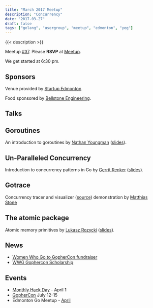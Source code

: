 ```yaml
---
title: "March 2017 Meetup"
description: "Concurrency"
date: "2017-03-27"
draft: false
tags: ["golang", "usergroup", "meetup", "edmonton", "yeg"]
---
```

{{< description >}}

Meetup [#37](https://github.com/edmontongo/presentations/issues/57). Please **RSVP** at [Meetup](https://www.meetup.com/startupedmonton/events/237866060/).

We get started at 6:30 pm.

## Sponsors

Venue provided by [Startup Edmonton](https://www.startupedmonton.com/).

Food sponsored by [Bellstone Engineering](https://bellstone.ca/).

## Talks

## Goroutines

An introduction to goroutines by [Nathan Youngman](https://github.com/nathany) ([slides](https://talks.godoc.org/github.com/edmontongo/presentations/2017-03/goroutines/goroutines.slide#1)).

## Un-Paralleled Concurrency

Introduction to concurrency patterns in Go by [Gerrit Renker](https://github.com/grrtrr) ([slides](https://talks.godoc.org/github.com/edmontongo/presentations/2017-03/basic_concurrency_patterns/basic_concurrency_patterns.slide#1)).

## Gotrace

Concurrency tracer and visualizer ([source](https://github.com/divan/gotrace)) demonstration by [Matthias Stone](https://github.com/matthias-stone)

## The atomic package

Atomic memory primitives by [Lukasz Rozycki](https://github.com/lukaszroz) ([slides](https://talks.godoc.org/github.com/edmontongo/presentations/2017-03/atomic.slide#1)).

## News

- [Women Who Go to GopherCon fundraiser](https://www.generosity.com/community-fundraising/women-who-go-to-gophercon)
- [WWG Gophercon Scholarship](https://goo.gl/forms/2TbKqA8osZaWWJQD2)

## Events

- [Monthly Hack Day](https://www.meetup.com/startupedmonton/events/237866064/) - April 1
- [GopherCon](https://gophercon.com/) July 12-15
- Edmonton Go Meetup - [April](/meetup/2017-04/)
